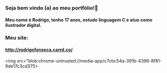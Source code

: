 ### Seja bem vindo (a) ao meu portfólio!👋

#### Meu nome é Rodrigo, tenho 17 anos, estudo linguagem C e atuo como ilustrador digital.

### Meu site:
#### http://rodrigofonseca.carrd.co/

<img src="blob:chrome-untrusted://media-app/c7cbc54a-391b-4396-8f81-9de17c3cd375>


<!--
**Tylapias/Tylapias** is a ✨ _special_ ✨ repository because its `README.md` (this file) appears on your GitHub profile.

Here are some ideas to get you started:

- 🔭 I’m currently working on ...
- 🌱 I’m currently learning ...
- 👯 I’m looking to collaborate on ...
- 🤔 I’m looking for help with ...
- 💬 Ask me about ...
- 📫 How to reach me: ...
- 😄 Pronouns: ...
- ⚡ Fun fact: ...
-->
